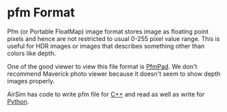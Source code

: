 # pfm Format

Pfm (or Portable FloatMap) image format stores image as floating point pixels and hence are not restricted to usual 0-255 pixel value range. This is useful for HDR images or images that describes something other than colors like depth. 

One of the good viewer to view this file format is [PfmPad](https://sourceforge.net/projects/pfmpad/). We don't recommend Maverick photo viewer because it doesn't seem to show depth images properly.

AirSim has code to write pfm file for [C++](https://github.com/Cosys-Lab/Cosys-AirSim/tree/main/AirLib/include/common/common_utils/Utils.hpp#L637) and read as well as write for [Python](https://github.com/Cosys-Lab/Cosys-AirSim/tree/main/PythonClient//airsim/utils.py#L122).
